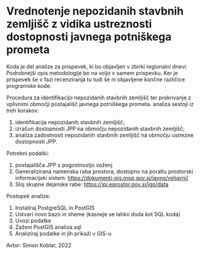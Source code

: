 # Vrednotenje nepozidanih stavbnih zemljišč z vidika ustreznosti dostopnosti javnega potniškega prometa

Koda je del analize za prispevek, ki bo objavljen v zbirki regionalni dnevi. Podrobnejši opis metodologije bo na voljo v samem prispevku. Ker je prispevek še v fazi recenziranja tu tudi še ni objavljene končne različice programske kode.

Procedura za identifikacijo nepozidanih stavbnih zemljišč ter prekrivanje z vplivnimi območji postajališč javnega potniškega prometa.
analiza sestoji iz treh korakov:
1. identifikacija nepozidanih stavbnih zemljišč;
2. izračun dostopnosti JPP na območju nepozidanih stavbnih zemljišč;
3. analiza zadostnosti nepozidanih stavbnih zemljišč na območju ustrezne dostopnosti JPP.


Potrebni podatki:
 1. postajališča JPP s pogostnostjo voženj
 2. Generalizirana namenska raba prostora, dostopno na poratlu prostorski informacijski sistem: https://dokumenti-pis.mop.gov.si/javno/veljavni/
 3. Sloj skupne dejanske rabe: https://ipi.eprostor.gov.si/jgp/data 

Postopek analize:
  1. Instaliraj PostgreSQL in PostGIS
  2. Ustvari novo bazo in sheme (kasneje se lahko doda kot SQL koda)
  3. Uvozi podatke
  4. Zaženi PostGIS analiza.sql
  5. Analiziraj podatke in jih prikaži v GIS-u

Avtor: Simon Koblar, 2022

